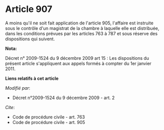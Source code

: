 # Article 907

A moins qu'il ne soit fait application de l'article 905, l'affaire est instruite sous le contrôle d'un magistrat de la
chambre à laquelle elle est distribuée, dans les conditions prévues par les articles 763 à 787 et sous réserve des
dispositions qui suivent.

**Nota:**

Décret n° 2009-1524 du 9 décembre 2009 art 15 : Les dispositions du présent article s'appliquent aux appels formés à compter
du 1er janvier 2011.

**Liens relatifs à cet article**

_Modifié par_:

  - Décret n°2009-1524 du 9 décembre 2009 - art. 2

_Cite_:

  - Code de procédure civile - art. 763
  - Code de procédure civile - art. 905
